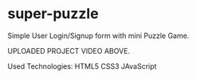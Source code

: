 # super-puzzle
Simple User Login/Signup form with mini Puzzle Game.

UPLOADED PROJECT VIDEO ABOVE.

Used Technologies:
HTML5
CSS3
JAvaScript
